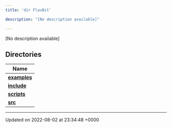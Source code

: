 ```yaml
---
title: 'dir FlavBit'

description: "[No description available]"

---
```







[No description available]

## Directories

| Name           |
| -------------- |
| **[examples](/documentation/code/colliderbit_development/files/dir_ceac9c226c06f2d8cc942a91d8761014/#dir-examples)**  |
| **[include](/documentation/code/colliderbit_development/files/dir_6718e6f775867ee8f236c973530b25fa/#dir-include)**  |
| **[scripts](/documentation/code/colliderbit_development/files/dir_a067623e4190754646e2c6911441325d/#dir-scripts)**  |
| **[src](/documentation/code/colliderbit_development/files/dir_94152b36e2a6900319663d0a0512906c/#dir-src)**  |






-------------------------------

Updated on 2022-08-02 at 23:34:48 +0000
